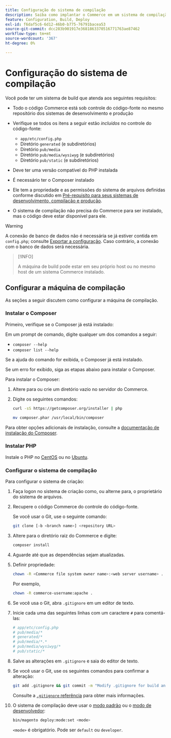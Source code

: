 ```yaml
---
title: Configuração do sistema de compilação
description: Saiba como implantar o Commerce em um sistema de compilação.
feature: Configuration, Build, Deploy
exl-id: f6daf5c6-6d12-46b0-b775-76791bacea53
source-git-commit: dcc283b901917e3681863370516771763ae87462
workflow-type: tm+mt
source-wordcount: '367'
ht-degree: 0%

---
```


# Configuração do sistema de compilação

Você pode ter um sistema de build que atenda aos seguintes requisitos:

- Todo o código Commerce está sob controle do código-fonte no mesmo repositório dos sistemas de desenvolvimento e produção
- Verifique se todos os itens a seguir estão _incluídos_ no controle do código-fonte:

   - `app/etc/config.php`
   - Diretório `generated` (e subdiretórios)
   - Diretório `pub/media`
   - Diretório `pub/media/wysiwyg` (e subdiretórios)
   - Diretório `pub/static` (e subdiretórios)

- Deve ter uma versão compatível do PHP instalada
- É necessário ter o Composer instalado
- Ele tem a propriedade e as permissões do sistema de arquivos definidas conforme discutido em [Pré-requisito para seus sistemas de desenvolvimento, compilação e produção](../deployment/technical-details.md).
- O sistema de compilação não precisa do Commerce para ser instalado, mas o código deve estar disponível para ele.

>[!WARNING]
>
>A conexão de banco de dados não é necessária se já estiver contida em `config.php`; consulte [Exportar a configuração](../cli/export-configuration.md). Caso contrário, a conexão com o banco de dados será necessária.

>[!INFO]
>
>A máquina de build pode estar em seu próprio host ou no mesmo host de um sistema Commerce instalado.

## Configurar a máquina de compilação

As seções a seguir discutem como configurar a máquina de compilação.

### Instalar o Composer

Primeiro, verifique se o Composer já está instalado:

Em um prompt de comando, digite qualquer um dos comandos a seguir:

- `composer --help`
- `composer list --help`

Se a ajuda do comando for exibida, o Composer já está instalado.

Se um erro for exibido, siga as etapas abaixo para instalar o Composer.

Para instalar o Composer:

1. Altere para ou crie um diretório vazio no servidor do Commerce.

1. Digite os seguintes comandos:

   ```bash
   curl -sS https://getcomposer.org/installer | php
   ```

   ```bash
   mv composer.phar /usr/local/bin/composer
   ```

Para obter opções adicionais de instalação, consulte a [documentação de instalação do Composer][composer].

### Instalar PHP

Instale o PHP no [CentOS] ou no [Ubuntu].

### Configurar o sistema de compilação

Para configurar o sistema de criação:

1. Faça logon no sistema de criação como, ou alterne para, o proprietário do sistema de arquivos.
1. Recupere o código Commerce do controle do código-fonte.

   Se você usar o Git, use o seguinte comando:

   ```bash
   git clone [-b <branch name>] <repository URL>
   ```

1. Altere para o diretório raiz do Commerce e digite:

   ```bash
   composer install
   ```

1. Aguarde até que as dependências sejam atualizadas.
1. Definir propriedade:

   ```bash
   chown -R <Commerce file system owner name>:<web server username> .
   ```

   Por exemplo,

   ```bash
   chown -R commerce-username:apache .
   ```

1. Se você usa o Git, abra `.gitignore` em um editor de texto.
1. Inicie cada uma das seguintes linhas com um caractere `#` para comentá-las:

   ```conf
   # app/etc/config.php
   # pub/media/*
   # generated/*
   # pub/media/*.*
   # pub/media/wysiwyg/*
   # pub/static/*
   ```

1. Salve as alterações em `.gitignore` e saia do editor de texto.
1. Se você usar o Git, use os seguintes comandos para confirmar a alteração:

   ```bash
   git add .gitignore && git commit -m "Modify .gitignore for build and production"
   ```

   Consulte a [`.gitignore` referência](../reference/config-reference-gitignore.md) para obter mais informações.

1. O sistema de compilação deve usar o [modo padrão](../bootstrap/application-modes.md#default-mode) ou o [modo de desenvolvedor](../bootstrap/application-modes.md#developer-mode):

   ```bash
   bin/magento deploy:mode:set <mode>
   ```

   `<mode>` é obrigatório. Pode ser `default` ou `developer`.

<!-- Link Definitions -->

[CentOS]: https://wiki.centos.org/HowTos/php7
[composer]: https://getcomposer.org/download/
[Ubuntu]: https://help.ubuntu.com/lts/serverguide/php.html
